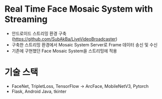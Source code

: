 # Real Time Face Mosaic System with Streaming

- 안드로이드 스트리밍 환경 구축 (https://github.com/SubAkBa/LiveVideoBroadcaster)
- 구축한 스트리밍 환경에서 Mosaic System Server로 Frame 데이터 송신 및 수신
- 기존에 구현했던 Face Mosaic System을 스트리밍에 적용

# 기술 스택

- FaceNet, TripletLoss, TensorFlow -> ArcFace, MobileNetV3, Pytorch
- Flask, Android Java, tkinter

